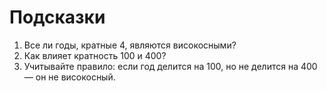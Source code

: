 # Подсказки

1. Все ли годы, кратные 4, являются високосными?
2. Как влияет кратность 100 и 400?
3. Учитывайте правило: если год делится на 100, но не делится на 400 — он не високосный.  

